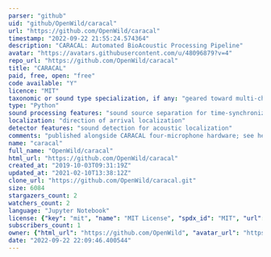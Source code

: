 ```yaml
---
parser: "github"
uid: "github/OpenWild/caracal"
url: "https://github.com/OpenWild/caracal"
timestamp: "2022-09-22 21:55:24.574364"
description: "CARACAL: Automated BioAcoustic Processing Pipeline"
avatar: "https://avatars.githubusercontent.com/u/48096879?v=4"
repo_url: "https://github.com/OpenWild/caracal"
title: "CARACAL"
paid, free, open: "free"
code available: "Y"
licence: "MIT"
taxonomic or sound type specialization, if any: "geared toward multi-channel CARACAL recorder"
type: "Python"
sound processing features: "sound source separation for time-synchronized DOA arrays"
localization: "direction of arrival localization"
detector features: "sound detection for acoustic localization"
comments: "published alongside CARACAL four-microphone hardware; see here: https://www.tandfonline.com/doi/abs/10.1080/09524622.2019.1685408"
name: "caracal"
full_name: "OpenWild/caracal"
html_url: "https://github.com/OpenWild/caracal"
created_at: "2019-10-03T09:31:19Z"
updated_at: "2021-02-10T13:38:12Z"
clone_url: "https://github.com/OpenWild/caracal.git"
size: 6084
stargazers_count: 2
watchers_count: 2
language: "Jupyter Notebook"
license: {"key": "mit", "name": "MIT License", "spdx_id": "MIT", "url": "https://api.github.com/licenses/mit", "node_id": "MDc6TGljZW5zZTEz"}
subscribers_count: 1
owner: {"html_url": "https://github.com/OpenWild", "avatar_url": "https://avatars.githubusercontent.com/u/48096879?v=4", "login": "OpenWild", "type": "User"}
date: "2022-09-22 22:09:46.400544"
---
```

